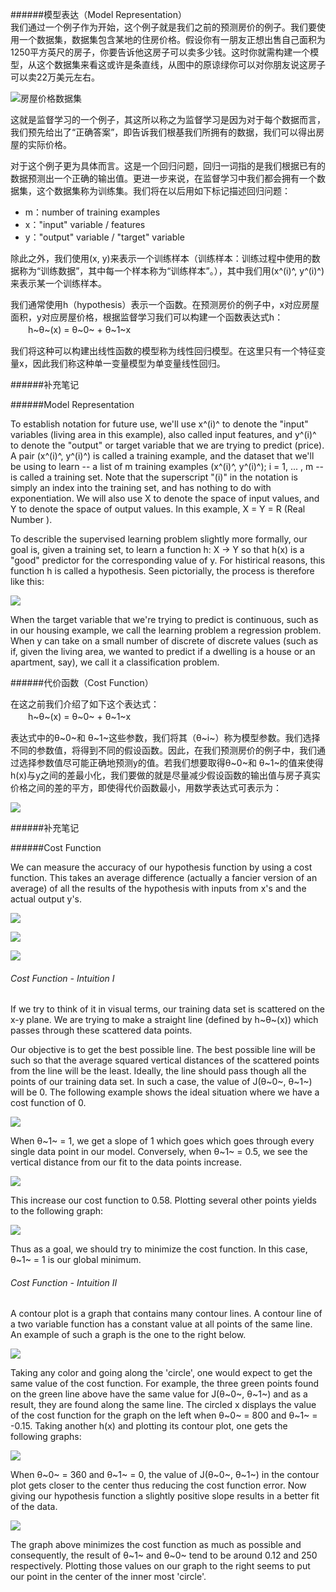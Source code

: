 ######模型表达（Model Representation）     
我们通过一个例子作为开始，这个例子就是我们之前的预测房价的例子。我们要使用一个数据集，数据集包含某地的住房价格。假设你有一朋友正想出售自己面积为1250平方英尺的房子，你要告诉他这房子可以卖多少钱。这时你就需构建一个模型，从这个数据集来看这或许是条直线，从图中的原谅绿你可以对你朋友说这房子可以卖22万美元左右。     

![房屋价格数据集](http://upload-images.jianshu.io/upload_images/5983416-be3cb004b24df354.png?imageMogr2/auto-orient/strip%7CimageView2/2/w/1240)    

这就是监督学习的一个例子，其这所以称之为监督学习是因为对于每个数据而言，我们预先给出了“正确答案”，即告诉我们根基我们所拥有的数据，我们可以得出房屋的实际价格。      

对于这个例子更为具体而言。这是一个回归问题，回归一词指的是我们根据已有的数据预测出一个正确的输出值。更进一步来说，在监督学习中我们都会拥有一个数据集，这个数据集称为训练集。我们将在以后用如下标记描述回归问题：      
- m：number of training examples     
- x："input" variable / features     
- y："output" variable / "target" variable      

除此之外，我们使用(x, y)来表示一个训练样本（训练样本：训练过程中使用的数据称为“训练数据”，其中每一个样本称为“训练样本”。），其中我们用(x^(i)^, y^(i)^)来表示某一个训练样本。      

我们通常使用h（hypothesis）表示一个函数。在预测房价的例子中，x对应房屋面积，y对应房屋价格，根据监督学习我们可以构建一个函数表达式h：             
　　h~θ~(x) = θ~0~ + θ~1~x      

我们将这种可以构建出线性函数的模型称为线性回归模型。在这里只有一个特征变量x，因此我们称这种单一变量模型为单变量线性回归。             

######补充笔记       

######Model Representation    

To establish notation for future use, we'll use x^(i)^ to denote the "input" variables (living area in this example), also called input features, and y^(i)^ to denote the "output" or target variable that we are trying to predict (price). A pair (x^(i)^, y^(i)^) is called a training example, and the dataset that we'll be using to learn -- a list of m training examples (x^(i)^, y^(i)^); i = 1, ... , m -- is called a training set. Note that the superscript "(i)" in the notation is simply an index into the training set, and has nothing to do with exponentiation. We will also use X to denote the space of input values, and Y to denote the space of output values. In this example, X = Y = R (Real Number ).           

To describle the supervised learning problem slightly more formally, our goal is, given a training set, to learn a function h: X -> Y so that h(x) is a "good" predictor for the corresponding value of y. For histirical reasons, this function h is called a hypothesis. Seen pictorially, the process is therefore like this:              

![](http://upload-images.jianshu.io/upload_images/5983416-2a7d1598457af1dc.png?imageMogr2/auto-orient/strip%7CimageView2/2/w/1240)            

When the target variable that we're trying to predict is continuous, such as in our housing example, we call the learning problem a regression problem. When y can take on a small number of discrete of discrete values (such as if, given the living area, we wanted to predict if a dwelling is a house or an apartment, say), we call it a classification problem.        

######代价函数（Cost Function）         

在这之前我们介绍了如下这个表达式：       
　　h~θ~(x) = θ~0~ + θ~1~x    

表达式中的θ~0~和 θ~1~这些参数，我们将其（θ~i~）称为模型参数。我们选择不同的参数值，将得到不同的假设函数。因此，在我们预测房价的例子中，我们通过选择参数值尽可能正确地预测y的值。若我们想要取得θ~0~和 θ~1~的值来使得h(x)与y之间的差最小化，我们要做的就是尽量减少假设函数的输出值与房子真实价格之间的差的平方，即使得代价函数最小，用数学表达式可表示为：       

![](http://upload-images.jianshu.io/upload_images/5983416-38a12a73e1380e05.png?imageMogr2/auto-orient/strip%7CimageView2/2/w/1240)    

######补充笔记        

######Cost Function    

We can measure the accuracy of our hypothesis function by using a cost function. This takes an average difference (actually a fancier version of an average) of all the results of the hypothesis with inputs from x's and the actual output y's.         

![](http://upload-images.jianshu.io/upload_images/5983416-f8f68111e37dcc66.png?imageMogr2/auto-orient/strip%7CimageView2/2/w/1240)           

![](http://upload-images.jianshu.io/upload_images/5983416-cd9d54c8ea52901d.png?imageMogr2/auto-orient/strip%7CimageView2/2/w/1240)

![](http://upload-images.jianshu.io/upload_images/5983416-d6cc8e236267b579.png?imageMogr2/auto-orient/strip%7CimageView2/2/w/1240)     

###### Cost Function - Intuition Ⅰ      

If we try to think of it in visual terms, our training data set is scattered on the x-y plane. We are trying to make a straight line (defined by h~θ~(x)) which passes through these scattered data points.             

Our objective is to get the best possible line. The best possible line will be such so that the average squared vertical distances of the scattered points from the line will be the least. Ideally, the line should pass though all the points of our training data set. In such a case, the value of J(θ~0~, θ~1~) will be 0. The following example shows the ideal situation where we have a cost function of 0.          

![](http://upload-images.jianshu.io/upload_images/5983416-30e982877948e0a2.png?imageMogr2/auto-orient/strip%7CimageView2/2/w/1240)        

When θ~1~ = 1, we get a slope of 1 which goes which goes through every single data point in our model. Conversely, when θ~1~ = 0.5, we see the vertical distance from our fit to the data points increase.         

![](http://upload-images.jianshu.io/upload_images/5983416-15161652b56ba207.png?imageMogr2/auto-orient/strip%7CimageView2/2/w/1240)

This increase our cost function to 0.58. Plotting several other points yields to the following graph:        

![](http://upload-images.jianshu.io/upload_images/5983416-76a0e7ae106ec541.png?imageMogr2/auto-orient/strip%7CimageView2/2/w/1240)     

Thus as a goal, we should try to minimize the cost function. In this case, θ~1~ = 1 is our global minimum.         

###### Cost Function - Intuition Ⅱ       

A contour plot is a graph that contains many contour lines. A contour line of  a two variable function has a constant value at all points of the same line. An example of such a graph is the one to the right below.      

![](http://upload-images.jianshu.io/upload_images/5983416-c065c7ce8d24a4cf.png?imageMogr2/auto-orient/strip%7CimageView2/2/w/1240)

Taking any color and going along the 'circle', one would expect to get the same value of the cost function. For example, the three green points found on the green line above have the same value for J(θ~0~, θ~1~) and as a result, they are found along the same line. The circled x displays the value of the cost function for the graph on the left when θ~0~ = 800 and θ~1~ = -0.15. Taking another h(x) and plotting its contour plot, one gets the following graphs:          

![](http://upload-images.jianshu.io/upload_images/5983416-6fa0886dbf18dfb5.png?imageMogr2/auto-orient/strip%7CimageView2/2/w/1240)

When θ~0~ = 360 and θ~1~ = 0, the value of J(θ~0~, θ~1~) in the contour plot gets closer to the center thus reducing the cost function error. Now giving our hypothesis function a slightly positive slope results in a better fit of the data.           

![](http://upload-images.jianshu.io/upload_images/5983416-24448f1411971331.png?imageMogr2/auto-orient/strip%7CimageView2/2/w/1240)

The graph above minimizes the cost function as much as possible and consequently, the result of θ~1~ and θ~0~ tend to be around 0.12 and 250 respectively. Plotting those values on our graph to the right seems to put our point in the center of the inner most 'circle'.
